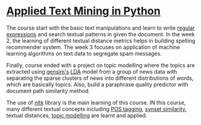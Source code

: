 # [Applied Text Mining in Python](https://www.coursera.org/learn/python-text-mining)

The course start with the basic text manipulations and learn to write [regular expressions](https://en.wikipedia.org/wiki/Regular_expression) and search textual patterns in given the document. In the week 2, the learning of different textual distance metrics helps in building spelling recommender system. The week 3 focuses on application of machine learning algorithms on text data to segregate spam messages. 

Finally, course ended with a project on topic modelling where the topics are extracted using [gensim's](https://radimrehurek.com/gensim/) [LDA](https://en.wikipedia.org/wiki/Latent_Dirichlet_allocation) model from a group of news data with separating the sparse clusters of news into different distributions of words, which are basically topics. Also, build a paraphrase quality predictor with document path similarity method.

The use of [nltk](https://www.nltk.org/) library is the main learning of this course. IN this course, many different textual concepts including [POS tagging](https://en.wikipedia.org/wiki/Part-of-speech_tagging), [synset similarity](https://en.wikipedia.org/wiki/WordNet), textual distances, [topic modelling](https://en.wikipedia.org/wiki/Topic_model) are learnt and applied.
